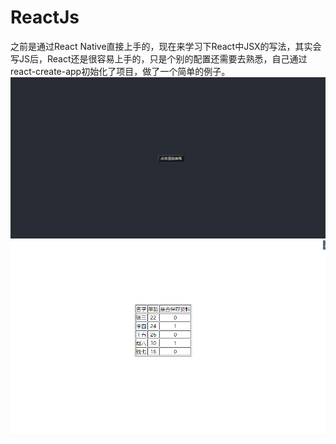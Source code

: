 # ReactJs  
之前是通过React Native直接上手的，现在来学习下React中JSX的写法，其实会写JS后，React还是很容易上手的，只是个别的配置还需要去熟悉，自己通过react-create-app初始化了项目，做了一个简单的例子。  
![pic1](./my-app-img/1.png)
![pic1](./my-app-img/2.png)  
